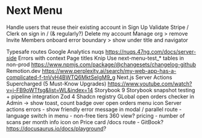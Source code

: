 # Next Menu

Handle users that reuse their existing account in Sign Up 
Validate Stripe / Clerk on sign in / (& regularly?)
Delete my account
Manage org > remove Invite Members
onboard error boundary > show under title and navigator

Typesafe routes
Google Analytics
nuqs  https://nuqs.47ng.com/docs/server-side
Errors with context
Page titles
Knip
Use next-menu-test_* tables in non-prod
https://www.npmjs.com/package/@changesets/changelog-github
Remotion.dev https://www.perplexity.ai/search/my-web-app-has-a-complicated-f-tnVvH4BWTQ6MktSeIgM9_g
Next.js Server Actions Supercharged (5 Must-Know Upgrades) https://www.youtube.com/watch?v=j-FB9oWTfsg&list=WL&index=14
Storybook 9
Storybook snapshot testing + pipeline integration
Zod 4
Shadcn registry
GLobal open orders checker in Admin -> show toast, count badge over open orders menu icon
Server actions errors - show friendly error message in modal / parallel route -
language switch in menu - non-free tiers
360 view?
pricing - number of scans per month
info icon on Price card
/docs route - GitBook?  https://docusaurus.io/docs/playground?